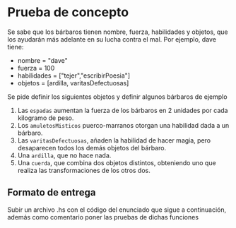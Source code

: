 # Prueba de concepto

Se sabe que los bárbaros tienen nombre, fuerza, habilidades y objetos, que los ayudarán más adelante en su lucha contra el mal. Por ejemplo, dave tiene:
* nombre = "dave"
*  fuerza = 100
*  habilidades = ["tejer","escribirPoesia"]
*  objetos = [ardilla, varitasDefectuosas]

Se pide definir los siguientes objetos y definir algunos bárbaros de ejemplo
1. Las `espadas` aumentan la fuerza de los bárbaros en 2 unidades por cada kilogramo de peso.
1. Los `amuletosMisticos` puerco-marranos otorgan una habilidad dada a un bárbaro.
1. Las `varitasDefectuosas`, añaden la habilidad de hacer magia, pero desaparecen todos los demás objetos del bárbaro.
1. Una `ardilla`, que no hace nada.
1. Una `cuerda`, que combina dos objetos distintos, obteniendo uno que realiza las transformaciones de los otros dos.


## Formato de entrega 

Subir un archivo .hs con el código del enunciado que sigue a continuación, además como comentario poner las pruebas de dichas funciones
